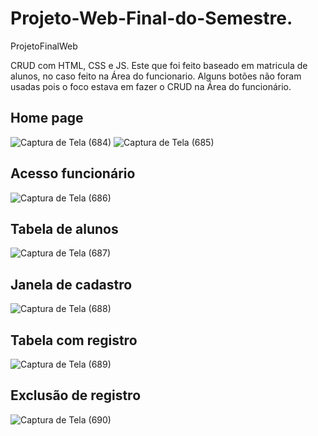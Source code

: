 # Projeto-Web-Final-do-Semestre.

ProjetoFinalWeb

CRUD com HTML, CSS e JS. Este que foi feito baseado em matricula de alunos, no caso feito na Área do funcionario. Alguns botões não foram usadas pois o foco estava em fazer o CRUD na Área do funcionário.

## Home page ##
![Captura de Tela (684)](https://user-images.githubusercontent.com/56797146/192923177-b5284e00-fb18-4d41-8a87-4c2df490e636.png)
![Captura de Tela (685)](https://user-images.githubusercontent.com/56797146/192923190-4eb1913e-b539-4ffd-ba38-fc88d8571f84.png)
## Acesso funcionário ##
![Captura de Tela (686)](https://user-images.githubusercontent.com/56797146/192923201-c3fbf07f-158b-4abc-8720-ba31c28b145b.png)
## Tabela de alunos ##
![Captura de Tela (687)](https://user-images.githubusercontent.com/56797146/192923210-9ce11183-d4d6-4cfc-8868-dbce4e8e7e04.png)
## Janela de cadastro ##
![Captura de Tela (688)](https://user-images.githubusercontent.com/56797146/192923220-3f40b69a-125a-4e05-b879-d31e33508dc5.png)
## Tabela com registro ##
![Captura de Tela (689)](https://user-images.githubusercontent.com/56797146/192923231-dc009c3e-a50a-4a8a-a527-8f68f105a4fb.png)
## Exclusão de registro ##
![Captura de Tela (690)](https://user-images.githubusercontent.com/56797146/192923237-253c2f7c-367f-4774-bb7a-ee5efc66559d.png)
